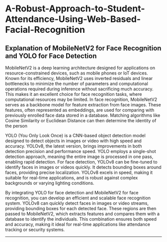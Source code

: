 # A-Robust-Approach-to-Student-Attendance-Using-Web-Based-Facial-Recognition

## Explanation of MobileNetV2 for Face Recognition and YOLO for Face Detection

  MobileNetV2 is a deep learning architecture designed for applications on resource-constrained devices, such as mobile phones or IoT devices. Known for its efficiency, MobileNetV2 uses inverted residuals and linear bottlenecks to minimize the number of parameters and computational operations required during inference without sacrificing much accuracy. This makes it an excellent choice for face recognition tasks, where computational resources may be limited.
In face recognition, MobileNetV2 serves as a backbone model for feature extraction from face images. These features, often represented as embeddings, are used for comparing with previously enrolled face data stored in a database. Matching algorithms like Cosine Similarity or Euclidean Distance can then determine the identity of the person

  YOLO (You Only Look Once) is a CNN-based object detection model designed to detect objects in images or video with high speed and accuracy. YOLOv8, the latest version, brings improvements in both detection precision and performance speed. YOLO employs a single-shot detection approach, meaning the entire image is processed in one pass, enabling rapid detection.
For face detection, YOLOv8 can be fine-tuned to identify faces in images or videos quickly. It detects bounding boxes around faces, providing precise localization. YOLOv8 excels in speed, making it suitable for real-time applications, and is robust against complex backgrounds or varying lighting conditions.

By integrating YOLO for face detection and MobileNetV2 for face recognition, you can develop an efficient and scalable face recognition system. YOLOv8 can quickly detect faces in images or video streams, providing bounding boxes for each detected face. These regions are then passed to MobileNetV2, which extracts features and compares them with a database to identify the individuals. This combination ensures both speed and accuracy, making it ideal for real-time applications like attendance tracking or security systems.

---
